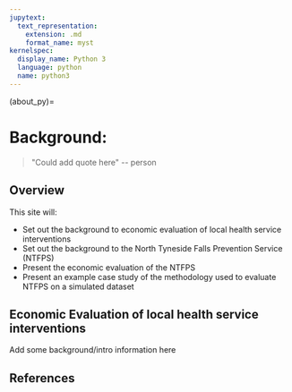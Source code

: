 ```yaml
---
jupytext:
  text_representation:
    extension: .md
    format_name: myst
kernelspec:
  display_name: Python 3
  language: python
  name: python3
---
```


(about_py)=

# Background: 


> \"Could add quote here\" -- person

## Overview

This site will:

-   Set out the background to economic evaluation of local health service interventions
-   Set out the background to the North Tyneside Falls Prevention Service (NTFPS)
-   Present the economic evaluation of the NTFPS
-   Present an example case study of the methodology used to evaluate NTFPS on a simulated dataset  


## Economic Evaluation of local health service interventions

Add some background/intro information here

## References